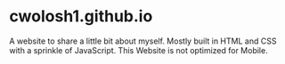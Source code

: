 # cwolosh1.github.io

A website to share a little bit about myself. Mostly built in HTML and CSS with a sprinkle of JavaScript. This Website is not optimized for Mobile.
